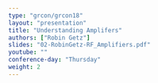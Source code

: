 ```yaml
---
type: "grcon/grcon18"
layout: "presentation"
title: "Understanding Amplifers"
authors: ["Robin Getz"]
slides: "02-RobinGetz-RF_Amplifiers.pdf"
youtube: ""
conference-day: "Thursday"
weight: 2
---
```

<!-- FIXME -->
